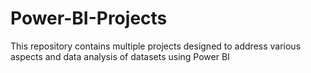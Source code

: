 # Power-BI-Projects
This repository contains multiple projects designed to address various aspects and data analysis of datasets using Power BI

